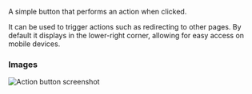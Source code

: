A simple button that performs an action when clicked.

It can be used to trigger actions such as redirecting to other pages. By default it displays in the
lower-right corner, allowing for easy access on mobile devices.

### Images

![Action button screenshot](https://gitlab.com/appsemble/appsemble/-/raw/0.28.8/config/assets/action-button.png)
